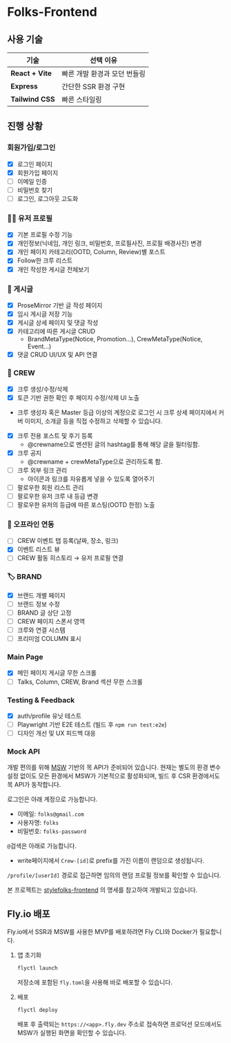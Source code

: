 # Folks-Frontend

## 사용 기술

| 기술             | 선택 이유                    |
| ---------------- | ---------------------------- |
| **React + Vite** | 빠른 개발 환경과 모던 번들링 |
| **Express**      | 간단한 SSR 환경 구현         |
| **Tailwind CSS** | 빠른 스타일링                |

## 진행 상황

### 회원가입/로그인

- [x] 로그인 페이지
- [x] 회원가입 페이지
- [ ] 이메일 인증
- [ ] 비밀번호 찾기
- [ ] 로그인, 로그아웃 고도화

### 🧑‍💼 유저 프로필

- [x] 기본 프로필 수정 기능
- [x] 개인정보(닉네임, 개인 링크, 비밀번호, 프로필사진, 프로필 배경사진) 변경
- [x] 개인 페이지 카테고리(OOTD, Column, Review)별 포스트
- [x] Follow한 크루 리스트
- [x] 개인 작성한 게시글 전체보기

### 📝 게시글

- [x] ProseMirror 기반 글 작성 페이지
- [x] 임시 게시글 저장 기능
- [x] 게시글 상세 페이지 및 댓글 작성
- [x] 카테고리에 따른 게시글 CRUD
  - BrandMetaType(Notice, Promotion...), CrewMetaType(Notice, Event...)
- [x] 댓글 CRUD UI/UX 및 API 연결

### 🎪 CREW

- [x] 크루 생성/수정/삭제
- [x] 토큰 기반 권한 확인 후 페이지 수정/삭제 UI 노출
- 크루 생성자 혹은 Master 등급 이상의 계정으로 로그인 시 크루 상세 페이지에서
  커버 이미지, 소개글 등을 직접 수정하고 삭제할 수 있습니다.
- [x] 크루 전용 포스트 및 후기 등록
  - @crewname으로 멘션된 글의 hashtag를 통해 해당 글을 필터링함.
- [x] 크루 공지
  - @crewname + crewMetaType으로 관리하도록 함.
- [ ] 크루 외부 링크 관리
  - 아이콘과 링크를 자유롭게 넣을 수 있도록 열어주기
- [ ] 팔로우한 회원 리스트 관리
- [ ] 팔로우한 유저 크루 내 등급 변경
- [ ] 팔로우한 유저의 등급에 따른 포스팅(OOTD 한정) 노출

### 📆 오프라인 연동

- [ ] CREW 이벤트 탭 등록(날짜, 장소, 링크)
- [x] 이벤트 리스트 뷰
- [ ] CREW 활동 히스토리 → 유저 프로필 연결

### 🏷️ BRAND

- [x] 브랜드 개별 페이지
- [ ] 브랜드 정보 수정
- [ ] BRAND 글 상단 고정
- [ ] CREW 페이지 스폰서 영역
- [ ] 크루와 연결 시스템
- [ ] 프리미엄 COLUMN 표시

### Main Page

- [x] 메인 페이지 게시글 무한 스크롤
- [ ] Talks, Column, CREW, Brand 섹션 무한 스크롤

### Testing & Feedback

- [x] auth/profile 유닛 테스트
- [ ] Playwright 기반 E2E 테스트 (빌드 후 `npm run test:e2e`)
- [ ] 디자인 개선 및 UX 피드백 대응

### Mock API

개발 편의를 위해 [MSW](https://mswjs.io/) 기반의 목 API가 준비되어 있습니다.
현재는 별도의 환경 변수 설정 없이도 모든 환경에서 MSW가 기본적으로 활성화되며,
빌드 후 CSR 환경에서도 목 API가 동작합니다.

로그인은 아래 계정으로 가능합니다.

- 이메일: `folks@gmail.com`
- 사용자명: `folks`
- 비밀번호: `folks-password`

`@`검색은 아래로 가능합니다.

- write페이지에서 `Crew-[id]`로 prefix를 가진 이름이 랜덤으로 생성됩니다.

`/profile/[userId]` 경로로 접근하면 임의의 랜덤 프로필 정보를 확인할 수 있습니다.

본 프로젝트는 [stylefolks-frontend](https://github.com/stylefolks/stylefolks-frontend) 의 명세를 참고하여 개발되고 있습니다.

## Fly.io 배포

Fly.io에서 SSR과 MSW를 사용한 MVP를 배포하려면 Fly CLI와 Docker가 필요합니다.

1. 앱 초기화

   ```bash
   flyctl launch
   ```

   저장소에 포함된 `fly.toml`을 사용해 바로 배포할 수 있습니다.

2. 배포
   ```bash
   flyctl deploy
   ```
   배포 후 출력되는 `https://<app>.fly.dev` 주소로 접속하면 프로덕션 모드에서도 MSW가 실행된 화면을 확인할 수 있습니다.
